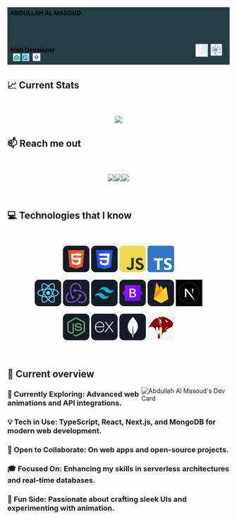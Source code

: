 <a href="https://www.facebook.com/mirhussainmurtaza/">
<img src="https://raw.githubusercontent.com/almasoud49/almasoud49/main/images/developer.png" />


  
</a>

## :chart_with_upwards_trend: Current Stats

<br />
<p align="center">
  <img width="60%" src="https://github-readme-streak-stats.herokuapp.com?user=almasoud49&theme=react&hide_border=true&background=0D1117&stroke=0D1117&fire=FF1CF7&sideLabels=00F0FF&currStreakNum=FF1CF7&ring=FF1CF7&currStreakLabel=FF1CF7&sideNums=00F0FF" />
</p>

## :mailbox: Reach me out

<br />

[<p align="center"><img height="75" src="https://github.com/mir-hussain/mir-hussain/blob/main/images/icons/Linkedin.png">](https://www.linkedin.com/in/mirhussainmurtaza/)[<img height="75" src="https://github.com/mir-hussain/mir-hussain/blob/main/images/icons/Facebook.png">](https://www.facebook.com/mirhussainmurtaza)[<img height="75" src="https://github.com/mir-hussain/mir-hussain/blob/main/images/icons/Twitter.png"> </p>](https://twitter.com/_mir_hussain_)

<br />

## :computer: Technologies that I know

<br>
<p align="center">
<img src="https://github.com/almasoud49/almasoud49/blob/main/images/icons/HTML.png"/>
<img src="https://github.com/almasoud49/almasoud49/blob/main/images/icons/css.png"/>
<img src="https://github.com/almasoud49/almasoud49/blob/main/images/icons/JavaScript.png"/>
<img src="https://github.com/almasoud49/almasoud49/blob/main/images/icons/Typescript.png"/>

</p>
<p align="center">
<img src="https://github.com/almasoud49/almasoud49/blob/main/images/icons/react.png"/>
<img src="https://github.com/almasoud49/almasoud49/blob/main/images/icons/redux.png"/>
<img src="https://github.com/almasoud49/almasoud49/blob/main/images/icons/tailwind.png"/>
<img src="https://github.com/almasoud49/almasoud49/blob/main/images/icons/Bootsrap.png"/>
<img src="https://github.com/almasoud49/almasoud49/blob/main/images/icons/firebase.png"/>
<img src="https://github.com/almasoud49/almasoud49/blob/main/images/icons/nextjs.jpg"/>

</p>
<p align="center">
<img src="https://github.com/almasoud49/almasoud49/blob/main/images/icons/node.png"/>
<img src="https://github.com/almasoud49/almasoud49/blob/main/images/icons/express.png"/>
<img src="https://github.com/almasoud49/almasoud49/blob/main/images/icons/mongo.png"/>
<img src="https://github.com/almasoud49/almasoud49/blob/main/images/icons/mongoose.png"/>
</p><br/>

## :eyes: Current overview

<div align="left">

  <a href="https://app.daily.dev/almasoud"><img  align="right" src="https://api.daily.dev/devcards/v2/cfMcoXav41kSy98bSlQww.png?r=5sz" width="200" alt="Abdullah Al Masoud's Dev Card"/></a>

</div>

 
### 🌱 Currently Exploring: Advanced web animations and API integrations.
### 💡 Tech in Use: TypeScript, React, Next.js, and MongoDB for modern web development.
### 🚀 Open to Collaborate: On web apps and open-source projects.
### 🎓 Focused On: Enhancing my skills in serverless architectures and real-time databases.
### 🎨 Fun Side: Passionate about crafting sleek UIs and experimenting with animation.


<br />


